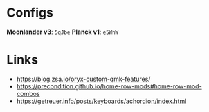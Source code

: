 # Configs

**Moonlander v3**: `5qJbe`
**Planck v1**: `e5WnW`

# Links

- https://blog.zsa.io/oryx-custom-qmk-features/
- https://precondition.github.io/home-row-mods#home-row-mod-combos
- https://getreuer.info/posts/keyboards/achordion/index.html
